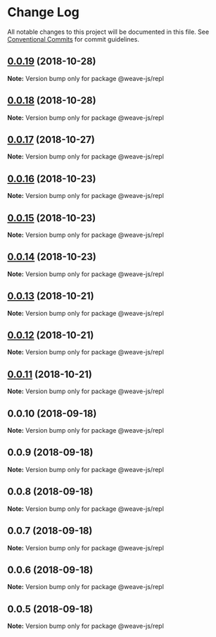 # Change Log

All notable changes to this project will be documented in this file.
See [Conventional Commits](https://conventionalcommits.org) for commit guidelines.

## [0.0.19](https://github.com/fachw3rk/weave/compare/@weave-js/repl@0.0.18...@weave-js/repl@0.0.19) (2018-10-28)

**Note:** Version bump only for package @weave-js/repl





## [0.0.18](https://github.com/fachw3rk/weave/compare/@weave-js/repl@0.0.17...@weave-js/repl@0.0.18) (2018-10-28)

**Note:** Version bump only for package @weave-js/repl





## [0.0.17](https://github.com/fachw3rk/weave/compare/@weave-js/repl@0.0.16...@weave-js/repl@0.0.17) (2018-10-27)

**Note:** Version bump only for package @weave-js/repl





## [0.0.16](https://github.com/fachw3rk/weave/compare/@weave-js/repl@0.0.15...@weave-js/repl@0.0.16) (2018-10-23)

**Note:** Version bump only for package @weave-js/repl





## [0.0.15](https://github.com/fachw3rk/weave/compare/@weave-js/repl@0.0.14...@weave-js/repl@0.0.15) (2018-10-23)

**Note:** Version bump only for package @weave-js/repl





## [0.0.14](https://github.com/fachw3rk/weave/compare/@weave-js/repl@0.0.13...@weave-js/repl@0.0.14) (2018-10-23)

**Note:** Version bump only for package @weave-js/repl





## [0.0.13](https://github.com/fachw3rk/weave/compare/@weave-js/repl@0.0.12...@weave-js/repl@0.0.13) (2018-10-21)

**Note:** Version bump only for package @weave-js/repl





## [0.0.12](https://github.com/fachw3rk/weave/compare/@weave-js/repl@0.0.11...@weave-js/repl@0.0.12) (2018-10-21)

**Note:** Version bump only for package @weave-js/repl





<a name="0.0.11"></a>
## [0.0.11](https://github.com/fachw3rk/weave/compare/@weave-js/repl@0.0.10...@weave-js/repl@0.0.11) (2018-10-21)

**Note:** Version bump only for package @weave-js/repl





<a name="0.0.10"></a>
## 0.0.10 (2018-09-18)

**Note:** Version bump only for package @weave-js/repl





<a name="0.0.9"></a>
## 0.0.9 (2018-09-18)

**Note:** Version bump only for package @weave-js/repl





<a name="0.0.8"></a>
## 0.0.8 (2018-09-18)

**Note:** Version bump only for package @weave-js/repl





<a name="0.0.7"></a>
## 0.0.7 (2018-09-18)

**Note:** Version bump only for package @weave-js/repl





<a name="0.0.6"></a>
## 0.0.6 (2018-09-18)

**Note:** Version bump only for package @weave-js/repl





<a name="0.0.5"></a>
## 0.0.5 (2018-09-18)

**Note:** Version bump only for package @weave-js/repl
